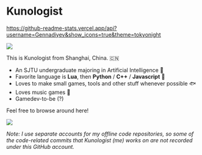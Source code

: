 # Kunologist

https://github-readme-stats.vercel.app/api?username=Gennadiyev&show_icons=true&theme=tokyonight

![](https://avatars.githubusercontent.com/u/19852747?v=4)

This is Kunologist from Shanghai, China. :cn:

- An SJTU undergraduate majoring in Artificial Intelligence :robot:
- Favorite language is **Lua**, then **Python** / **C++** / **Javascript** :abacus:
- Loves to make small games, tools and other stuff whenever possible :fish:
- Loves music games :musical_keyboard:
- Gamedev-to-be (?)

Feel free to browse around here!

![](https://github-profile-trophy.vercel.app/?username=Gennadiyev&column=7&theme=onedark)

*Note: I use separate accounts for my offline code repositories, so some of the code-related commits that Kunologist (me) works on are not recorded under this GitHub account.*
